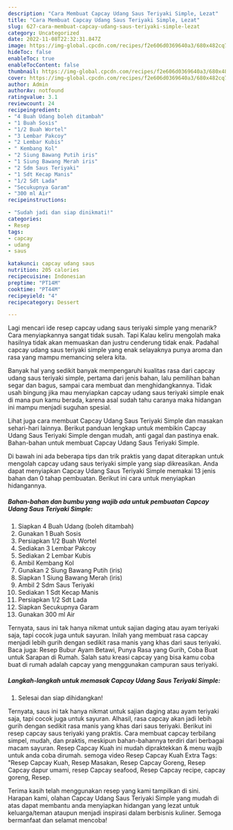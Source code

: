 ```yaml
---
description: "Cara Membuat Capcay Udang Saus Teriyaki Simple, Lezat"
title: "Cara Membuat Capcay Udang Saus Teriyaki Simple, Lezat"
slug: 627-cara-membuat-capcay-udang-saus-teriyaki-simple-lezat
category: Uncategorized
date: 2022-11-08T22:32:31.847Z
image: https://img-global.cpcdn.com/recipes/f2e606d0369640a3/680x482cq70/capcay-udang-saus-teriyaki-simple-foto-resep-utama.jpg
hideToc: false
enableToc: true
enableTocContent: false
thumbnail: https://img-global.cpcdn.com/recipes/f2e606d0369640a3/680x482cq70/capcay-udang-saus-teriyaki-simple-foto-resep-utama.jpg
cover: https://img-global.cpcdn.com/recipes/f2e606d0369640a3/680x482cq70/capcay-udang-saus-teriyaki-simple-foto-resep-utama.jpg
author: Admin
authorAv: notfound
ratingvalue: 3.1
reviewcount: 24
recipeingredient:
- "4 Buah Udang boleh ditambah"
- "1 Buah Sosis"
- "1/2 Buah Wortel"
- "3 Lembar Pakcoy"
- "2 Lembar Kubis"
- " Kembang Kol"
- "2 Siung Bawang Putih iris"
- "1 Siung Bawang Merah iris"
- "2 Sdm Saus Teriyaki"
- "1 Sdt Kecap Manis"
- "1/2 Sdt Lada"
- "Secukupnya Garam"
- "300 ml Air"
recipeinstructions:

- "Sudah jadi dan siap dinikmati!"
categories:
- Resep
tags:
- capcay
- udang
- saus

katakunci: capcay udang saus 
nutrition: 205 calories
recipecuisine: Indonesian
preptime: "PT14M"
cooktime: "PT44M"
recipeyield: "4"
recipecategory: Dessert

---
```



Lagi mencari ide resep capcay udang saus teriyaki simple yang menarik? Cara menyiapkannya sangat tidak susah. Tapi Kalau keliru mengolah maka hasilnya tidak akan memuaskan dan justru cenderung tidak enak. Padahal capcay udang saus teriyaki simple yang enak selayaknya punya aroma dan rasa yang mampu memancing selera kita.


Banyak hal yang sedikit banyak mempengaruhi kualitas rasa dari capcay udang saus teriyaki simple, pertama dari jenis bahan, lalu pemilihan bahan segar dan bagus, sampai cara membuat dan menghidangkannya. Tidak usah bingung jika mau menyiapkan capcay udang saus teriyaki simple enak di mana pun kamu berada, karena asal sudah tahu caranya maka hidangan ini mampu menjadi suguhan spesial.

Lihat juga cara membuat Capcay Udang Saus Teriyaki Simple dan masakan sehari-hari lainnya. Berikut panduan lengkap untuk membikin Capcay Udang Saus Teriyaki Simple dengan mudah, anti gagal dan pastinya enak. Bahan-bahan untuk membuat Capcay Udang Saus Teriyaki Simple.


Di bawah ini ada beberapa tips dan trik praktis yang dapat diterapkan untuk mengolah capcay udang saus teriyaki simple yang siap dikreasikan. Anda dapat menyiapkan Capcay Udang Saus Teriyaki Simple memakai 13 jenis bahan dan 0 tahap pembuatan. Berikut ini cara untuk menyiapkan hidangannya.

<!--inarticleads1-->

##### Bahan-bahan dan bumbu yang wajib ada untuk pembuatan Capcay Udang Saus Teriyaki Simple:

1. Siapkan 4 Buah Udang (boleh ditambah)
1. Gunakan 1 Buah Sosis
1. Persiapkan 1/2 Buah Wortel
1. Sediakan 3 Lembar Pakcoy
1. Sediakan 2 Lembar Kubis
1. Ambil  Kembang Kol
1. Gunakan 2 Siung Bawang Putih (iris)
1. Siapkan 1 Siung Bawang Merah (iris)
1. Ambil 2 Sdm Saus Teriyaki
1. Sediakan 1 Sdt Kecap Manis
1. Persiapkan 1/2 Sdt Lada
1. Siapkan Secukupnya Garam
1. Gunakan 300 ml Air


Ternyata, saus ini tak hanya nikmat untuk sajian daging atau ayam teriyaki saja, tapi cocok juga untuk sayuran. Inilah yang membuat rasa capcay menjadi lebih gurih dengan sedikit rasa manis yang khas dari saus teriyaki. Baca juga: Resep Bubur Ayam Betawi, Punya Rasa yang Gurih, Coba Buat untuk Sarapan di Rumah. Salah satu kreasi capcay yang bisa kamu coba buat di rumah adalah capcay yang menggunakan campuran saus teriyaki. 

<!--inarticleads2-->

##### Langkah-langkah untuk memasak Capcay Udang Saus Teriyaki Simple:


1. Selesai dan siap dihidangkan!

Ternyata, saus ini tak hanya nikmat untuk sajian daging atau ayam teriyaki saja, tapi cocok juga untuk sayuran. Alhasil, rasa capcay akan jadi lebih gurih dengan sedikit rasa manis yang khas dari saus teriyaki. Berikut ini resep capcay saus teriyaki yang praktis. Cara membuat capcay terbilang simpel, mudah, dan praktis, meskipun bahan-bahannya terdiri dari berbagai macam sayuran. Resep Capcay Kuah ini mudah dipraktekkan &amp; menu wajib untuk anda coba dirumah. semoga video Resep Capcay Kuah Extra Tags: &#34;Resep Capcay Kuah, Resep Masakan, Resep Capcay Goreng, Resep Capcay dapur umami, resep Capcay seafood, Resep Capcay recipe, capcay goreng, Resep. 

Terima kasih telah menggunakan resep yang kami tampilkan di sini. Harapan kami, olahan Capcay Udang Saus Teriyaki Simple yang mudah di atas dapat membantu anda menyiapkan hidangan yang lezat untuk keluarga/teman ataupun menjadi inspirasi dalam berbisnis kuliner. Semoga bermanfaat dan selamat mencoba!
